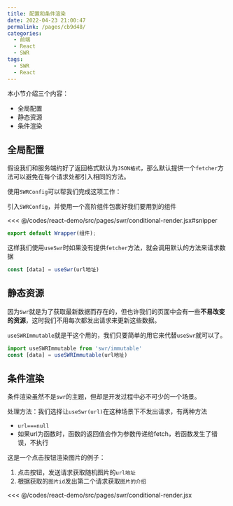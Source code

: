 ```yaml
---
title: 配置和条件渲染
date: 2022-04-23 21:00:47
permalink: /pages/cb9d48/
categories:
  - 前端
  - React
  - SWR
tags:
  - SWR
  - React
---
```




本小节介绍三个内容：
- 全局配置
- 静态资源
- 条件渲染

## 全局配置

假设我们和服务端约好了返回格式默认为`JSON格式`，那么默认提供一个`fetcher`方法可以避免在每个请求处都引入相同的方法。

使用`SWRConfig`可以帮我们完成这项工作：

引入`SWRConfig`，并使用一个高阶组件包裹好我们要用到的组件

<<< @/codes/react-demo/src/pages/swr/conditional-render.jsx#snipper
```js
export default Wrapper(组件);
```

这样我们使用`useSwr`时如果没有提供`fetcher`方法，就会调用默认的方法来请求数据
```js
const [data] = useSwr(url地址)
```

## 静态资源

因为`Swr`就是为了获取最新数据而存在的，但也许我们的页面中会有一些**不易改变的资源**，这时我们不用每次都发出请求来更新这些数据。

`useSWRImmutable`就是干这个用的，我们只要简单的用它来代替`useSwr`就可以了。
```js
import useSWRImmutable from 'swr/immutable'
const [data] = useSWRImmutable(url地址)
```

## 条件渲染

条件渲染虽然不是`swr`的主题，但却是开发过程中必不可少的一个场景。

处理方法：我们选择让`useSwr(url)`在这种场景下不发出请求，有两种方法
- `url===null`
- 如果url为函数时，函数的返回值会作为参数传递给fetch，若函数发生了错误，不执行

这是一个点击按钮渲染图片的例子：
1.  点击按钮，发送请求获取随机图片的`url地址`
2.  根据获取的`图片id`发出第二个请求获取`图片的介绍`

<<< @/codes/react-demo/src/pages/swr/conditional-render.jsx
